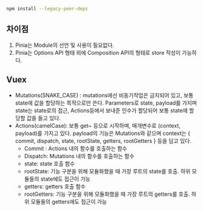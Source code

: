 ```bash
npm install --legacy-peer-deps
```

## 차이점
1. Pinia는 Module의 선언 및 사용이 필요없다.
2. Pinia는 Options API 형태 외에 Composition API의 형태로 store 작성이 가능하다.



## Vuex

- Mutations(SNAKE_CASE) : mutations에선 비동기작업은 금지되어 있고, 보통 state에 값을 할당하는 목적으로만 쓴다. Parameters로 state, payload를 가지며 state는 state로의 접근, Actions등에서 보내준 인수가 할당되어 보통 state에 할당할 값을 들고 있다.
- Actions(camelCase): 보통 get~ 등으로 시작하며, 매개변수로 (context, payload)를 가지고 있다. payload의 기능은 Mutations와 같으며 context는 { commit, dispatch, state, rootState, getters, rootGetters } 등을 담고 있다.
  - Commit : Actions 내의 함수를 호출하는 함수
  - Dispatch: Mutations 내의 함수를 호출하는 함수
  - state: state 호출 함수
  - rootState: 기능 구분을 위해 모듈화했을 때 가장 루트의 state를 호출. 하위 모듈들의 state에도 접근이 가능
  - getters: getters 호출 함수
  - rootGetters:  기능 구분을 위해 모듈화했을 때 가장 루트의 getters를 호출. 하위 모듈들의 getters에도 접근이 가능